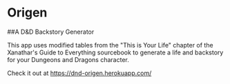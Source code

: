 # Origen
##A D&D Backstory Generator

This app uses modified tables from the "This is Your Life" chapter of the Xanathar's Guide to Everything sourcebook to generate a life and backstory for your Dungeons and Dragons character.

Check it out at https://dnd-origen.herokuapp.com/